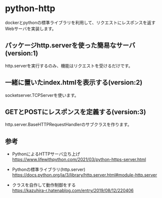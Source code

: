 # python-http

dockerとpythonの標準ライブラリを利用して、リクエストにレスポンスを返すWebサーバを実装します。

## パッケージhttp.serverを使った簡易なサーバ(version:1)

http.serverを実行するのみ、機能はリクエストを受けるだけです。

## 一緒に置いたindex.htmlを表示する(version:2)

socketserver.TCPServerを使います。

## GETとPOSTにレスポンスを定義する(version:3)

http.server.BaseHTTPRequestHandlerのサブクラスを作ります。

## 参考

- PythonによるHTTPサーバ立ち上げ  
https://www.lifewithpython.com/2021/03/python-https-server.html

- Pythonの標準ライブラリ(http.server)  
https://docs.python.org/ja/3/library/http.server.html#module-http.server

- クラスを自作して動作制御をする  
https://kazuhira-r.hatenablog.com/entry/2019/08/12/220406
